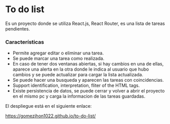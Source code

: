 # To do list
Es un proyecto donde se utiliza React.js, React Router, es una lista de tareas pendientes.
### Características

- Permite agregar editar o eliminar una tarea.
- Se puede marcar una tarea como realizada.
- En caso de tener dos ventanas abiertas, si hay cambios en una de ellas, aparece una alerta en la otra donde le indica al usuario que hubo cambios y se puede actualizar para cargar la lista actualizada.
- Se puede hacer una busqueda y aparecen las tareas con coincidencias.
- Support identification, interpretation, fliter of the HTML tags.
- Existe persistencia de datos, se puede cerrar y volver a abrir el proyecto en el mismo pc y carga la informacion de las tareas guardadas.

El despliegue está en el siguiente enlace:

https://gomezjhon1022.github.io/to-do-list/